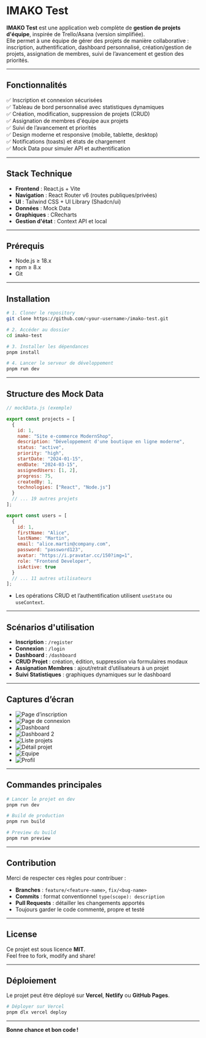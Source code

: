 
# IMAKO Test

**IMAKO Test** est une application web complète de **gestion de projets d'équipe**, inspirée de Trello/Asana (version simplifiée).  
Elle permet à une équipe de gérer des projets de manière collaborative : inscription, authentification, dashboard personnalisé, création/gestion de projets, assignation de membres, suivi de l’avancement et gestion des priorités.

---

## Fonctionnalités

✅ Inscription et connexion sécurisées  
✅ Tableau de bord personnalisé avec statistiques dynamiques  
✅ Création, modification, suppression de projets (CRUD)  
✅ Assignation de membres d'équipe aux projets  
✅ Suivi de l’avancement et priorités  
✅ Design moderne et responsive (mobile, tablette, desktop)  
✅ Notifications (toasts) et états de chargement  
✅ Mock Data pour simuler API et authentification

---

## Stack Technique

- **Frontend** : React.js + Vite
- **Navigation** : React Router v6 (routes publiques/privées)  
- **UI** : Tailwind CSS + UI Library (Shadcn/ui)  
- **Données** : Mock Data  
- **Graphiques** : CRecharts
- **Gestion d'état** : Context API et local

---

## Prérequis

- Node.js ≥ 18.x
- npm ≥ 8.x
- Git

---

## Installation

```bash
# 1. Cloner le repository
git clone https://github.com/<your-username>/imako-test.git

# 2. Accéder au dossier
cd imako-test

# 3. Installer les dépendances
pnpm install

# 4. Lancer le serveur de développement
pnpm run dev
```

---

## Structure des Mock Data

```javascript
// mockData.js (exemple)

export const projects = [
  {
    id: 1,
    name: "Site e-commerce ModernShop",
    description: "Développement d'une boutique en ligne moderne",
    status: "active",
    priority: "high",
    startDate: "2024-01-15",
    endDate: "2024-03-15",
    assignedUsers: [1, 2],
    progress: 75,
    createdBy: 1,
    technologies: ["React", "Node.js"]
  }
  // ... 19 autres projets
];

export const users = [
  {
    id: 1,
    firstName: "Alice",
    lastName: "Martin",
    email: "alice.martin@company.com",
    password: "password123",
    avatar: "https://i.pravatar.cc/150?img=1",
    role: "Frontend Developer",
    isActive: true
  }
  // ... 11 autres utilisateurs
];
```

- Les opérations CRUD et l’authentification utilisent `useState` ou `useContext`.

---

## Scénarios d'utilisation

- **Inscription** : `/register`  
- **Connexion** : `/login`  
- **Dashboard** : `/dashboard`  
- **CRUD Projet** : création, édition, suppression via formulaires modaux  
- **Assignation Membres** : ajout/retrait d’utilisateurs à un projet  
- **Suivi Statistiques** : graphiques dynamiques sur le dashboard

---

## Captures d’écran

- ![Page d’inscription](./screenshots/register.png)
- ![Page de connexion](./screenshots/login.png)
- ![Dashboard](./screenshots/dashboard1.jpeg)
- ![Dashboard 2](./screenshots/dashboard2.png)
- ![Liste projets](./screenshots/projects-list.jpeg)
- ![Détail projet](./screenshots/project-detail.png)
- ![Equipe](./screenshots/teams.jpeg)
- ![Profil](./screenshots/user-profile.jpeg)

---

## Commandes principales

```bash
# Lancer le projet en dev
pnpm run dev

# Build de production
pnpm run build

# Preview du build
pnpm run preview
```

---

## Contribution

Merci de respecter ces règles pour contribuer :

- **Branches** : `feature/<feature-name>`, `fix/<bug-name>`  
- **Commits** : format conventionnel `type(scope): description`  
- **Pull Requests** : détailler les changements apportés  
- Toujours garder le code commenté, propre et testé

---

## License

Ce projet est sous licence **MIT**.  
Feel free to fork, modify and share!

---

## Déploiement

Le projet peut être déployé sur **Vercel**, **Netlify** ou **GitHub Pages**.

```bash
# Déployer sur Vercel
pnpm dlx vercel deploy
```

---


**Bonne chance et bon code !**
